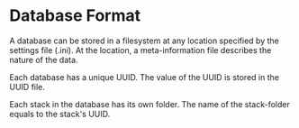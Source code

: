 Database Format
=============================

A database can be stored in a filesystem at any location specified by the settings file (.ini). 
At the location, a meta-information file describes the nature of the data. 

Each database has a unique UUID. The value of the UUID is stored in the UUID file.

Each stack in the database has its own folder. The name of the stack-folder equals to the stack's UUID.
